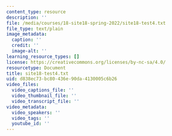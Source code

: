 ```yaml
---
content_type: resource
description: ''
file: /media/courses/18-site18-spring-2022/site18-test4.txt
file_type: text/plain
image_metadata:
  caption: ''
  credit: ''
  image-alt: ''
learning_resource_types: []
license: https://creativecommons.org/licenses/by-nc-sa/4.0/
resourcetype: Document
title: site18-test4.txt
uid: d838ec73-bc80-436e-90da-4130005c6b26
video_files:
  video_captions_file: ''
  video_thumbnail_file: ''
  video_transcript_file: ''
video_metadata:
  video_speakers: ''
  video_tags: ''
  youtube_id: ''
---
```

